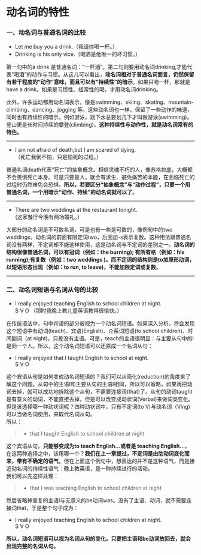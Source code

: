 # 动名词的特性


### 一、动名词与普通名词的比较



- Let me buy you a drink.（我请你喝一杯。）  
- Drinking is his only vice.（喝酒是他唯一的坏习惯。）

第一句中的a drink 是普通名词：“一杯酒”。第二句则要用动名词drinking,才能代表“喝酒”的动作与习惯。从这儿可以看出，**动名词相对于普通名词而言，仍然保留有若干程度的“动作”意味，而且可以有“持续性”的暗示**。如果只喝一杯，那就是have a drink。如果是习惯性、经常性的喝，才用动名词drinking。

此外，许多运动都用动名词表示，像是swimming、skiing、skating、mountain-climbing、dancing、jogging 等。这些动名词也一样，保留了一些动作的味道，同时也有持续性的暗示。例如游泳，跳下水总要划几下才叫做游泳(swimming)。登山更是长时间持续的攀登(climbing)。**这种持续性与动作性，就是动名词常有的特色。**  

----  
>  
- I am not afraid of death,but I am scared of dying.  
（死亡我倒不怕，只是怕死的过程。）  

普通名词death代表“死亡”的抽象概念。相信灵魂不朽的人，像苏格拉底，大概都不会畏惧死亡本身。可是只要是人，就会有求生、避免痛苦的本能，在面临死亡的过程时仍然难免会恐惧。**所以，若要区分“抽象概念”与“动作过程”，只要一个用普通名词，一个用暗示“动作、持续”的动名词就可以了**。

----  
>  
- There are two weddings at the restaurant tonight.  
(这家餐厅今晚有两场婚礼。）  

大部分的动名词是不可数名词，可是也有一些是可数的，像例句中的two weddings。动名词的前面有限定词two，后面加-s表示复数。这种用法跟普通名词没有两样，不定词却不能这样使用，这是动名词与不定词的差别之一。**动名词的结构很像普通名词，可以有冠词（例如：the burning); 有所有格（例如：his running);有复数（例如：two weddings )。而不定词的结构则是to加原形动词，以短语形态出现（例如：to run, to leave)，不能加限定词或复数**。  



---


### 二、动名词短语与名词从句的比较

  

>  
* I really enjoyed teaching English to school children at night.  
S V O
（那时我晚上教儿童英语教得很愉快。）
  

在传统语法中，句中宾语的部分被视为一个动名词短语。如果深入分析，将会发现这个短语中有动词(teach)、宾语(English)、介系词短语(to school children)、时间副词（at night)，只差没有主语。可是，teach的主语很明显：与主要从句中的I是同一个人。所以，这个动名词短语可以还原成一个名词从句：  

>  
* I really enjoyed that I taught English to school at night.  
S V O  


这个宾语从句是如何变成动名词短语的？我们可以从简化(reduction)的角度来了解这个问题。从句中的主语I和主要从句的主语I相同，所以可以省略，如果再把动词去掉，就可以成功地拆除这个从句，不需要连接词(that)了。从句的动词taught是有意义的动词，不能直接丢掉，但是可以改变成动状词(Verbal)来做词类变化。但是该选择哪一种动状词呢？四种动状词中，只有不定词(to V)与动名词（Ving)可以当做名词使用，来取代名词从句。  
所以：  

> * that I taught English to school children at night


  
这个宾语从句，**只能够变成为to teach English...或者是 teaching English...**。在这两种选择之中，该用哪一个？**我们在上一章提过，不定词是由助动词变化而来，带有不确定的语气**。但在上面这个例句中，想表达的并不是这种语气，而是接近动名词的持续性语气：晚上教英语，是一种持续进行的活动。  
我们可以先这样处理：  

> - that I was teaching English to school children at night

  
然后省略掉重复的主语I与无意义的be动词was。没有了主语、动词，就不需要连接词that，于是整个句子成为：  

>  
* I really enjoyed teaching English to school children at night.  
S V O  

**所以，动名词短语可以视为名词从句的变化。只要把主语和be动词放回去，就会出现完整的名词从句。**  